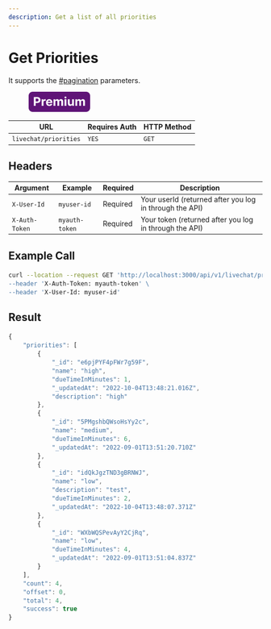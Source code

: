 ```yaml
---
description: Get a list of all priorities
---
```


# Get Priorities

It supports the [#pagination](../../../../../#pagination "mention") parameters.

<figure><img src="../../../../../../../../.gitbook/assets/Premium.svg" alt=""><figcaption></figcaption></figure>

| URL                   | Requires Auth | HTTP Method |
| --------------------- | ------------- | ----------- |
| `livechat/priorities` | `YES`         | `GET`       |

## Headers

| Argument       | Example        | Required | Description                                             |
| -------------- | -------------- | -------- | ------------------------------------------------------- |
| `X-User-Id`    | `myuser-id`    | Required | Your userId (returned after you log in through the API) |
| `X-Auth-Token` | `myauth-token` | Required | Your token (returned after you log in through the API)  |

## Example Call

```bash
curl --location --request GET 'http://localhost:3000/api/v1/livechat/priorities\
--header 'X-Auth-Token: myauth-token' \
--header 'X-User-Id: myuser-id'
```

## Result

```javascript
{
    "priorities": [
        {
            "_id": "e6pjPYF4pFWr7g59F",
            "name": "high",
            "dueTimeInMinutes": 1,
            "_updatedAt": "2022-10-04T13:48:21.016Z",
            "description": "high"
        },
        {
            "_id": "5PMgshbQWsoHsYy2c",
            "name": "medium",
            "dueTimeInMinutes": 6,
            "_updatedAt": "2022-09-01T13:51:20.710Z"
        },
        {
            "_id": "idQkJgzTND3gBRNWJ",
            "name": "low",
            "description": "test",
            "dueTimeInMinutes": 2,
            "_updatedAt": "2022-10-04T13:48:07.371Z"
        },
        {
            "_id": "WXbWQSPevAyY2CjRq",
            "name": "low",
            "dueTimeInMinutes": 4,
            "_updatedAt": "2022-09-01T13:51:04.837Z"
        }
    ],
    "count": 4,
    "offset": 0,
    "total": 4,
    "success": true
}
```
